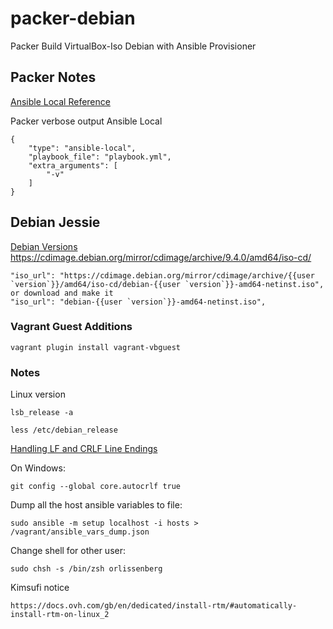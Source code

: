 # packer-debian

Packer Build VirtualBox-Iso Debian with Ansible Provisioner

## Packer Notes

[Ansible Local Reference](https://www.packer.io/docs/provisioners/ansible-local.html)

Packer verbose output Ansible Local

    {
        "type": "ansible-local",
        "playbook_file": "playbook.yml",
        "extra_arguments": [
            "-v"
        ]
    }

## Debian Jessie

[Debian Versions](https://en.wikipedia.org/wiki/Debian_version_history)
https://cdimage.debian.org/mirror/cdimage/archive/9.4.0/amd64/iso-cd/

    "iso_url": "https://cdimage.debian.org/mirror/cdimage/archive/{{user `version`}}/amd64/iso-cd/debian-{{user `version`}}-amd64-netinst.iso",
    or download and make it
    "iso_url": "debian-{{user `version`}}-amd64-netinst.iso",

### Vagrant Guest Additions 

    vagrant plugin install vagrant-vbguest

### Notes

Linux version

    lsb_release -a

    less /etc/debian_release

[Handling LF and CRLF Line Endings](https://www.jetbrains.com/idea/help/handling-lf-and-crlf-line-endings.html)

On Windows:

    git config --global core.autocrlf true
    
Dump all the host ansible variables to file:

    sudo ansible -m setup localhost -i hosts > /vagrant/ansible_vars_dump.json

Change shell for other user:

    sudo chsh -s /bin/zsh orlissenberg

Kimsufi notice

    https://docs.ovh.com/gb/en/dedicated/install-rtm/#automatically-install-rtm-on-linux_2
    

